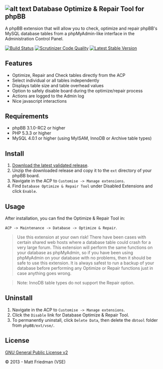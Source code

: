 ## ![alt text](http://mattfriedman.me/forum/images/database_check_1.png "DB Tool") Database Optimize & Repair Tool for phpBB

A phpBB extension that will allow you to check, optimize and repair phpBB's MySQL database tables from a phpMyAdmin-like interface in the Administration Control Panel.

[![Build Status](https://travis-ci.org/VSEphpbb/dbtool.svg)](https://travis-ci.org/VSEphpbb/dbtool)
[![Scrutinizer Code Quality](https://scrutinizer-ci.com/g/VSEphpbb/dbtool/badges/quality-score.png?b=master)](https://scrutinizer-ci.com/g/VSEphpbb/dbtool/?branch=master)
[![Latest Stable Version](https://poser.pugx.org/vse/dbtool/v/stable)](https://www.phpbb.com/customise/db/extension/database_optimize_and_repair_tool/)

## Features
* Optimize, Repair and Check tables directly from the ACP
* Select individual or all tables independently
* Displays table size and table overhead values
* Option to safely disable board during the optimize/repair process
* Actions are logged to the Admin log
* Nice javascript interactions

## Requirements
* phpBB 3.1.0-RC2 or higher
* PHP 5.3.3 or higher
* MySQL 4.0.1 or higher (using MyISAM, InnoDB or Archive table types)

## Install
1. [Download the latest validated release](https://www.phpbb.com/customise/db/extension/database_optimize_and_repair_tool/).
2. Unzip the downloaded release and copy it to the `ext` directory of your phpBB board.
3. Navigate in the ACP to `Customise -> Manage extensions`.
4. Find `Database Optimize & Repair Tool` under Disabled Extensions and click `Enable`.

## Usage
After installation, you can find the Optimize & Repair Tool in:

`ACP -> Maintenance -> Database -> Optimize & Repair`.

> Use this extension at your own risk! There have been cases with certain shared web hosts where a database table could crash for a very large forum. This extension will perform the same functions on your database as phpMyAdmin, so if you have been using phpMyAdmin on your database with no problems, then it should be safe to use this extension. It is always safest to run a backup of your database before performing any Optimize or Repair functions just in case anything goes wrong.

> Note: InnoDB table types do not support the Repair option.

## Uninstall
1. Navigate in the ACP to `Customise -> Manage extensions`.
2. Click the `Disable` link for Database Optimize & Repair Tool.
3. To permanently uninstall, click `Delete Data`, then delete the `dbtool` folder from `phpBB/ext/vse/`.

## License
[GNU General Public License v2](http://opensource.org/licenses/GPL-2.0)

© 2013 - Matt Friedman (VSE)
